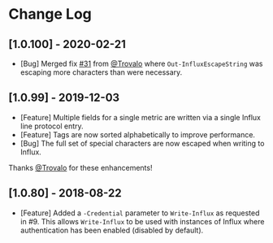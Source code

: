 # Change Log

## [1.0.100] - 2020-02-21

* [Bug] Merged fix [#31](https://github.com/markwragg/PowerShell-Influx/pull/31) from [@Trovalo](https://github.com/Trovalo) where `Out-InfluxEscapeString` was escaping more characters than were necessary.

## [1.0.99] - 2019-12-03

* [Feature] Multiple fields for a single metric are written via a single Influx line protocol entry.
* [Feature] Tags are now sorted alphabetically to improve performance.
* [Bug] The full set of special characters are now escaped when writing to Influx.

Thanks [@Trovalo](https://github.com/Trovalo) for these enhancements!

## [1.0.80] - 2018-08-22

- [Feature] Added a `-Credential` parameter to `Write-Influx` as requested in #9. This allows `Write-Influx` to be used with instances of Influx where authentication has been enabled (disabled by default).
